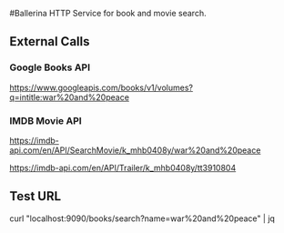 #Ballerina HTTP Service for book and movie search.



## External Calls

### Google Books API
https://www.googleapis.com/books/v1/volumes?q=intitle:war%20and%20peace



### IMDB Movie API

https://imdb-api.com/en/API/SearchMovie/k_mhb0408y/war%20and%20peace

https://imdb-api.com/en/API/Trailer/k_mhb0408y/tt3910804



## Test URL

curl "localhost:9090/books/search?name=war%20and%20peace" | jq
